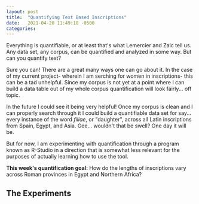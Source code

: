 ```yaml
---
layout: post
title:  "Quantifying Text Based Inscriptions"
date:   2021-04-20 11:49:18 -0500
categories: 
---
```


Everything is quantifiable, or at least that's what Lemercier and Zalc tell us. Any data set, any corpus, can be quantified and analyzed in some way. But can you quantify text?

Sure you can! There are a great many ways one can go about it. In the case of my current project- wherein I am serching for women in inscriptions- this can be a tad unhelpful. Since my corpus is not yet at a point where I can build a data table out of my whole corpus quantification will look fairly... off topic.

In the future I could see it being very helpful! Once my corpus is clean and I can properly search through it I could build a quantifiable data set for say... every instance of the word *filiae*, or "daughter", across all Latin inscriptions from Spain, Egypt, and Asia. Gee... wouldn't that be swell? One day it will be.

But for now, I am experimenting with quantification through a program known as R-Studio in a direction that is somewhat less relevant for the purposes of actually learning how to use the tool.

**This week's quantification goal:** How do the lengths of inscriptions vary across Roman provinces in Egypt and Northern Africa?


## The Experiments

